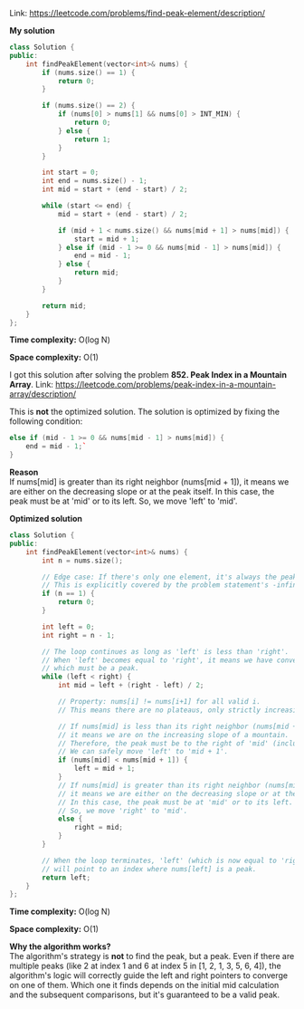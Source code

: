Link: https://leetcode.com/problems/find-peak-element/description/

**My solution**  

```cpp
class Solution {
public:
    int findPeakElement(vector<int>& nums) {
        if (nums.size() == 1) {
            return 0;
        }

        if (nums.size() == 2) {
            if (nums[0] > nums[1] && nums[0] > INT_MIN) {
                return 0;
            } else {
                return 1;
            }
        }

        int start = 0;
        int end = nums.size() - 1;
        int mid = start + (end - start) / 2;

        while (start <= end) {
            mid = start + (end - start) / 2;

            if (mid + 1 < nums.size() && nums[mid + 1] > nums[mid]) {
                start = mid + 1;
            } else if (mid - 1 >= 0 && nums[mid - 1] > nums[mid]) {
                end = mid - 1;
            } else {
                return mid;
            }
        }

        return mid;
    }
};
```

**Time complexity:** O(log N)

**Space complexity:** O(1)

I got this solution after solving the problem **852. Peak Index in a Mountain Array**.
Link: https://leetcode.com/problems/peak-index-in-a-mountain-array/description/

This is **not** the optimized solution. The solution is optimized by fixing the following condition:

```cpp
else if (mid - 1 >= 0 && nums[mid - 1] > nums[mid]) {
    end = mid - 1;`
}
```

**Reason**  
If nums[mid] is greater than its right neighbor (nums[mid + 1]), it means we are either on the decreasing slope or at the peak itself. In this case, the peak must be at 'mid' or to its left. So, we move 'left' to 'mid'.

**Optimized solution**

```cpp
class Solution {
public:
    int findPeakElement(vector<int>& nums) {
        int n = nums.size();

        // Edge case: If there's only one element, it's always the peak.
        // This is explicitly covered by the problem statement's -infinity boundaries.
        if (n == 1) {
            return 0;
        }

        int left = 0;
        int right = n - 1;

        // The loop continues as long as 'left' is less than 'right'.
        // When 'left' becomes equal to 'right', it means we have converged to a single element,
        // which must be a peak.
        while (left < right) {
            int mid = left + (right - left) / 2;

            // Property: nums[i] != nums[i+1] for all valid i.
            // This means there are no plateaus, only strictly increasing or decreasing segments.

            // If nums[mid] is less than its right neighbor (nums[mid + 1]),
            // it means we are on the increasing slope of a mountain.
            // Therefore, the peak must be to the right of 'mid' (including mid + 1).
            // We can safely move 'left' to 'mid + 1'.
            if (nums[mid] < nums[mid + 1]) {
                left = mid + 1;
            }
            // If nums[mid] is greater than its right neighbor (nums[mid + 1]),
            // it means we are either on the decreasing slope or at the peak itself.
            // In this case, the peak must be at 'mid' or to its left.
            // So, we move 'right' to 'mid'.
            else {
                right = mid;
            }
        }

        // When the loop terminates, 'left' (which is now equal to 'right')
        // will point to an index where nums[left] is a peak.
        return left;
    }
};
```

**Time complexity:** O(log N)

**Space complexity:** O(1)

**Why the algorithm works?**  
The algorithm's strategy is **not** to find the peak, but a peak. Even if there are multiple peaks (like 2 at index 1 and 6 at index 5 in [1, 2, 1, 3, 5, 6, 4]), the algorithm's logic will correctly guide the left and right pointers to converge on one of them. Which one it finds depends on the initial mid calculation and the subsequent comparisons, but it's guaranteed to be a valid peak.